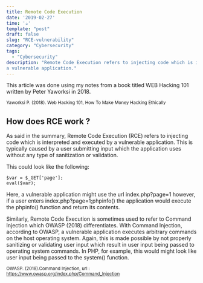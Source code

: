 ```yaml
---
title: Remote Code Execution
date: '2019-02-27'
time: '☕️'
template: "post"
draft: false
slug: "RCE-vulnerability"
category: "Cybersecurity"
tags:
  - "Cybersecurity"
description: "Remote Code Execution refers to injecting code which is interpreted and executed by
a vulnerable application."
---
```



This article was done using my notes from a book titled WEB Hacking 101 written by Peter Yaworksi in 2018.

<sub>Yaworksi P. (2018). Web Hacking 101, How To Make Money Hacking Ethically</sub>

## How does RCE work ?

As said in the summary, Remote Code Execution (RCE) refers to injecting code which is interpreted and executed by
a vulnerable application. This is typically caused by a user submitting input which the
application uses without any type of sanitization or validation.

This could look like the following:

```
$var = $_GET['page'];
eval($var);
```

Here, a vulnerable application might use the url index.php?page=1 however, if a
user enters index.php?page=1;phpinfo() the application would execute the phpinfo()
function and return its contents.

Similarly, Remote Code Execution is sometimes used to refer to Command Injection
which OWASP (2018) differentiates. With Command Injection, according to OWASP, a vulnerable
application executes arbitrary commands on the host operating system. Again, this is
made possible by not properly sanitizing or validating user input which result in user
input being passed to operating system commands.
In PHP, for example, this would might look like user input being passed to the system()
function.

<sub>OWASP. (2018).Command Injection, url : https://www.owasp.org/index.php/Command_Injection</sub>
